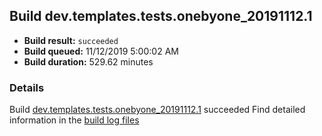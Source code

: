 ## Build dev.templates.tests.onebyone_20191112.1
- **Build result:** `succeeded`
- **Build queued:** 11/12/2019 5:00:02 AM
- **Build duration:** 529.62 minutes
### Details
Build [dev.templates.tests.onebyone_20191112.1](https://winappstudio.visualstudio.com/web/build.aspx?pcguid=a4ef43be-68ce-4195-a619-079b4d9834c2&builduri=vstfs%3a%2f%2f%2fBuild%2fBuild%2f31831) succeeded
Find detailed information in the [build log files]()
